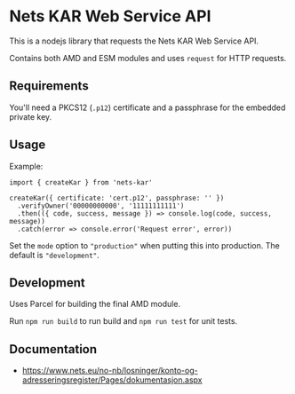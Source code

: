 # Nets KAR Web Service API

This is a nodejs library that requests the Nets KAR Web Service API.

Contains both AMD and ESM modules and uses `request` for HTTP requests.

## Requirements

You'll need a PKCS12 (`.p12`) certificate and a passphrase for the embedded private key.

## Usage

Example:

```
import { createKar } from 'nets-kar'

createKar({ certificate: 'cert.p12', passphrase: '' })
  .verifyOwner('00000000000', '11111111111')
  .then(({ code, success, message }) => console.log(code, success, message))
  .catch(error => console.error('Request error', error))
```

Set the `mode` option to `"production"` when putting this into production. The default is `"development"`.

## Development

Uses Parcel for building the final AMD module.

Run `npm run build` to run build and `npm run test` for unit tests.

## Documentation

* https://www.nets.eu/no-nb/losninger/konto-og-adresseringsregister/Pages/dokumentasjon.aspx
